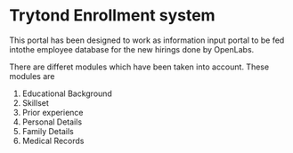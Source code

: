 Trytond Enrollment system
===========================

This portal has been designed to work as information input portal to be fed intothe employee database for the new hirings done by OpenLabs.

There are differet modules which have been taken into account. These modules are

1. Educational Background
2. Skillset
3. Prior experience
4. Personal Details
5. Family Details
6. Medical Records

